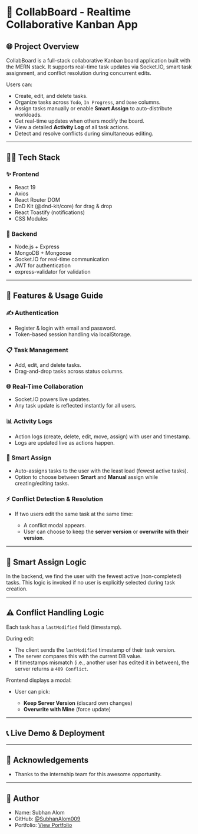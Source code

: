 # 📄 CollabBoard - Realtime Collaborative Kanban App

## 🌐 Project Overview

CollabBoard is a full-stack collaborative Kanban board application built with the MERN stack. It supports real-time task updates via Socket.IO, smart task assignment, and conflict resolution during concurrent edits.

Users can:

- Create, edit, and delete tasks.
- Organize tasks across `Todo`, `In Progress`, and `Done` columns.
- Assign tasks manually or enable **Smart Assign** to auto-distribute workloads.
- Get real-time updates when others modify the board.
- View a detailed **Activity Log** of all task actions.
- Detect and resolve conflicts during simultaneous editing.

---

## 🏃‍♂️ Tech Stack

### ✨ Frontend

- React 19
- Axios
- React Router DOM
- DnD Kit (@dnd-kit/core) for drag & drop
- React Toastify (notifications)
- CSS Modules

### 📁 Backend

- Node.js + Express
- MongoDB + Mongoose
- Socket.IO for real-time communication
- JWT for authentication
- express-validator for validation

---

## 📄 Features & Usage Guide

### ✍️ Authentication

- Register & login with email and password.
- Token-based session handling via localStorage.

### 📋 Task Management

- Add, edit, and delete tasks.
- Drag-and-drop tasks across status columns.

### 🌐 Real-Time Collaboration

- Socket.IO powers live updates.
- Any task update is reflected instantly for all users.

### 📊 Activity Logs

- Action logs (create, delete, edit, move, assign) with user and timestamp.
- Logs are updated live as actions happen.

### 🤖 Smart Assign

- Auto-assigns tasks to the user with the least load (fewest active tasks).
- Option to choose between **Smart** and **Manual** assign while creating/editing tasks.

### ⚡ Conflict Detection & Resolution

- If two users edit the same task at the same time:

  - A conflict modal appears.
  - User can choose to keep the **server version** or **overwrite with their version**.

---

## 🫡 Smart Assign Logic

In the backend, we find the user with the fewest active (non-completed) tasks. This logic is invoked if no user is explicitly selected during task creation.

---

## ⚠️ Conflict Handling Logic

Each task has a `lastModified` field (timestamp).

During edit:

- The client sends the `lastModified` timestamp of their task version.
- The server compares this with the current DB value.
- If timestamps mismatch (i.e., another user has edited it in between), the server returns a `409 Conflict`.

Frontend displays a modal:

- User can pick:

  - **Keep Server Version** (discard own changes)
  - **Overwrite with Mine** (force update)

---

## 📞 Live Demo & Deployment

---

## 🙏 Acknowledgements

- Thanks to the internship team for this awesome opportunity.

---

## 💪 Author

- Name: Subhan Alom
- GitHub: [@SubhanAlom009](https://github.com/SubhanAlom009)
- Portfolio: [View Portfolio](https://subhanalom.live)
